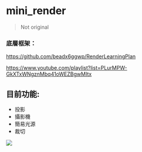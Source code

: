 # mini_render

> Not original

### 底層框架：
https://github.com/beadx6ggwp/RenderLearningPlan

https://www.youtube.com/playlist?list=PLurMPW-GkXTxWNgznMbq41oWEZBgwMItx

## 目前功能:

- 投影
- 攝影機
- 簡易光源
- 裁切

![](demo.gif)